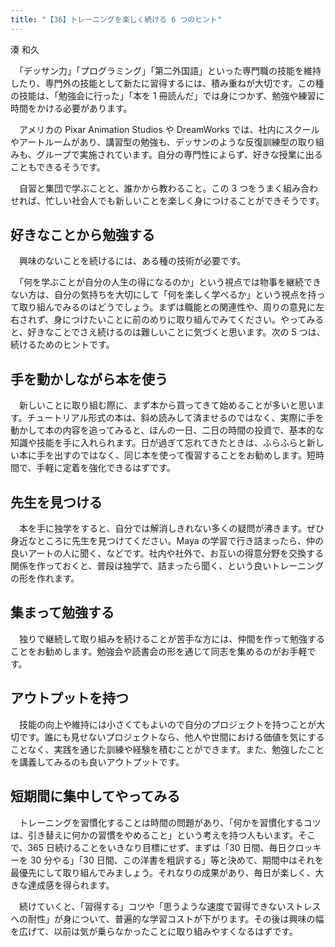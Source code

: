 ```yaml
---
title: "【36】トレーニングを楽しく続ける 6 つのヒント"
---
```



湊 和久


　「デッサン力」「プログラミング」「第二外国語」といった専門職の技能を維持したり、専門外の技能として新たに習得するには、積み重ねが大切です。この種の技能は、「勉強会に行った」「本を 1 冊読んだ」では身につかず、勉強や練習に時間をかける必要があります。

　アメリカの Pixar Animation Studios や DreamWorks では、社内にスクールやアートルームがあり、講習型の勉強も、デッサンのような反復訓練型の取り組みも、グループで実施されています。自分の専門性によらず、好きな授業に出ることもできるそうです。

　自習と集団で学ぶことと、誰かから教わること。この 3 つをうまく組み合わせれば、忙しい社会人でも新しいことを楽しく身につけることができそうです。

## 好きなことから勉強する

　興味のないことを続けるには、ある種の技術が必要です。

　「何を学ぶことが自分の人生の得になるのか」という視点では物事を継続できない方は、自分の気持ちを大切にして「何を楽しく学べるか」という視点を持って取り組んでみるのはどうでしょう。まずは職能との関連性や、周りの意見に左右されず、身につけたいことに前のめりに取り組んでみてください。やってみると、好きなことでさえ続けるのは難しいことに気づくと思います。次の 5 つは、続けるためのヒントです。

## 手を動かしながら本を使う

　新しいことに取り組む際に、まず本から買ってきて始めることが多いと思います。チュートリアル形式の本は、斜め読みして済ませるのではなく、実際に手を動かして本の内容を追ってみると、ほんの一日、二日の時間の投資で、基本的な知識や技能を手に入れられます。日が過ぎて忘れてきたときは、ふらふらと新しい本に手を出すのではなく、同じ本を使って復習することをお勧めします。短時間で、手軽に定着を強化できるはずです。

## 先生を見つける

　本を手に独学をすると、自分では解消しきれない多くの疑問が沸きます。ぜひ身近なところに先生を見つけてください。Maya の学習で行き詰まったら、仲の良いアートの人に聞く、などです。社内や社外で、お互いの得意分野を交換する関係を作っておくと、普段は独学で、詰まったら聞く、という良いトレーニングの形を作れます。

## 集まって勉強する

　独りで継続して取り組みを続けることが苦手な方には、仲間を作って勉強することをお勧めします。勉強会や読書会の形を通じて同志を集めるのがお手軽です。

## アウトプットを持つ

　技能の向上や維持には小さくてもよいので自分のプロジェクトを持つことが大切です。誰にも見せないプロジェクトなら、他人や世間における価値を気にすることなく、実践を通じた訓練や経験を積むことができます。また、勉強したことを講義してみるのも良いアウトプットです。

## 短期間に集中してやってみる

　トレーニングを習慣化することは時間の問題があり、「何かを習慣化するコツは、引き替えに何かの習慣をやめること」という考えを持つ人もいます。そこで、365 日続けることをいきなり目標にせず、まずは「30 日間、毎日クロッキーを 30 分やる」「30 日間、この洋書を粗訳する」等と決めて、期間中はそれを最優先にして取り組んでみましょう。それなりの成果があり、毎日が楽しく、大きな達成感を得られます。

　続けていくと、「習得する」コツや「思うような速度で習得できないストレスへの耐性」が身について、普遍的な学習コストが下がります。その後は興味の幅を広げて、以前は気が乗らなかったことに取り組みやすくなるはずです。
